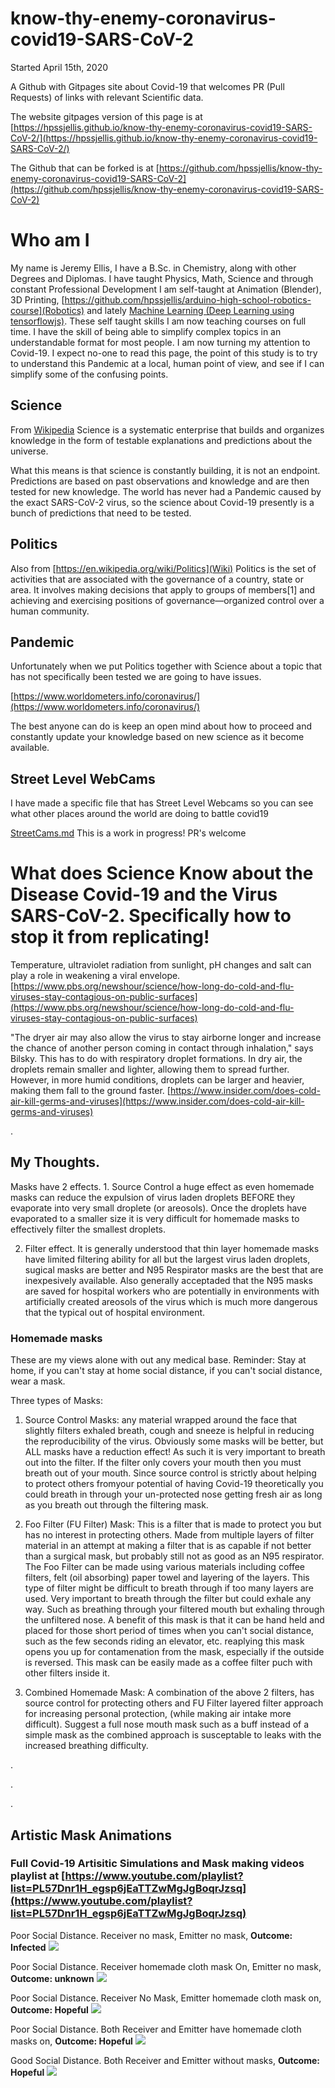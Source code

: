 # know-thy-enemy-coronavirus-covid19-SARS-CoV-2

Started April 15th, 2020

A Github with Gitpages site about Covid-19 that welcomes PR (Pull Requests) of links with relevant Scientific data.

The website gitpages version of this page is at [https://hpssjellis.github.io/know-thy-enemy-coronavirus-covid19-SARS-CoV-2/](https://hpssjellis.github.io/know-thy-enemy-coronavirus-covid19-SARS-CoV-2/)

The Github that can be forked is at [https://github.com/hpssjellis/know-thy-enemy-coronavirus-covid19-SARS-CoV-2](https://github.com/hpssjellis/know-thy-enemy-coronavirus-covid19-SARS-CoV-2)


# Who am I

My name is Jeremy Ellis, I have a B.Sc. in Chemistry, along with other Degrees and Diplomas. I have taught Physics, Math, Science and through constant Professional Development I am self-taught at Animation (Blender), 3D Printing, [https://github.com/hpssjellis/arduino-high-school-robotics-course](Robotics) and lately [Machine Learning (Deep Learning using tensorflowjs)](http://rocksetta.com/tensorflowjs). These self taught skills I am now teaching courses on full time. I have the skill of being able to simplify complex topics in an understandable format for most people. I am now turning my attention to Covid-19. I expect no-one to read this page, the point of this study is to try to understand this Pandemic at a local, human point of view, and see if I can simplify some of the confusing points.

## Science

From [Wikipedia](https://en.wikipedia.org/wiki/Science) Science is a systematic enterprise that builds and organizes knowledge in the form of testable explanations and predictions about the universe.

What this means is that science is constantly building, it is not an endpoint. Predictions are based on past observations and knowledge and are then tested for new knowledge. The world has never had a Pandemic caused by the exact SARS-CoV-2 virus, so the science about Covid-19 presently is a bunch of predictions that need to be tested. 

## Politics

Also from [https://en.wikipedia.org/wiki/Politics](Wiki) Politics is the set of activities that are associated with the governance of a country, state or area. It involves making decisions that apply to groups of members[1] and achieving and exercising positions of governance—organized control over a human community.


## Pandemic

Unfortunately when we put Politics together with Science about a topic that has not specifically been tested we are going to have issues.

[https://www.worldometers.info/coronavirus/](https://www.worldometers.info/coronavirus/)


The best anyone can do is keep an open mind about how to proceed and constantly update your knowledge based on new science as it become available.

## Street Level WebCams

I have made a specific file that has Street Level Webcams so you can see what other places around the world are doing to battle covid19

[StreetCams.md](StreetCams.md)  This is a work in progress! PR's welcome


# What does Science Know about the Disease Covid-19 and the Virus SARS-CoV-2. Specifically how to stop it from replicating!

Temperature, ultraviolet radiation from sunlight, pH changes and salt can play a role in weakening a viral envelope. [https://www.pbs.org/newshour/science/how-long-do-cold-and-flu-viruses-stay-contagious-on-public-surfaces](https://www.pbs.org/newshour/science/how-long-do-cold-and-flu-viruses-stay-contagious-on-public-surfaces)


"The dryer air may also allow the virus to stay airborne longer and increase the chance of another person coming in contact through inhalation," says Bilsky. This has to do with respiratory droplet formations. In dry air, the droplets remain smaller and lighter, allowing them to spread further. However, in more humid conditions, droplets can be larger and heavier, making them fall to the ground faster. [https://www.insider.com/does-cold-air-kill-germs-and-viruses](https://www.insider.com/does-cold-air-kill-germs-and-viruses)


.

## My Thoughts. 

Masks have 2 effects. 1. Source Control a huge effect as even homemade masks can reduce the expulsion of virus laden droplets BEFORE they evaporate into very small droplete (or areosols). Once the droplets have evaporated to a smaller size it is very difficult for homemade masks to effectively filter the smallest droplets.

2. Filter effect. It is generally understood that thin layer homemade masks have limited filtering ability for all but the largest virus laden droplets, sugical masks are better and N95 Respirator masks are the best that are inexpesively available. Also generally acceptaded that the N95 masks are saved for hospital workers who are potentially in environments with artificially created areosols of the virus which is much more dangerous that the typical out of hospital environment.




### Homemade masks

These are my views alone with out any medical base.
Reminder: Stay at home, if you can't stay at home social distance, if you can't social distance, wear a mask.

Three types of Masks:

1. Source Control Masks: any material wrapped around the face that slightly filters exhaled breath, cough and sneeze is helpful in reducing the reproducibility of the virus. Obviously some masks will be better, but ALL masks have a reduction effect! As such it is very important to breath out into the filter. If the filter only covers your mouth then you must breath out of your mouth. Since source control is strictly about helping to protect others fromyour potential of having Covid-19 theoretically you could breath in through your un-protected nose getting fresh air as long as you breath out through the filtering mask.

2. Foo Filter (FU Filter) Mask: This is a filter that is made to protect you but has no interest in protecting others. Made from multiple layers of filter material in an attempt at making a filter that is as capable if not better than a surgical mask, but probably still not as good as an N95 respirator. The Foo Filter can be made using various materials including coffee filters, felt (oil absorbing) paper towel and layering of the layers. This type of filter might be difficult to breath through if too many layers are used. Very important to breath through the filter but could exhale any way. Such as breathing through your filtered mouth but exhaling through the unfiltered nose. A benefit of this mask is that it can be hand held and placed for those short period of times when you can't social distance, such as the few seconds riding an elevator, etc. reaplying this mask opens you up for contamenation from the mask, especially if the outside is reversed. This mask can be easily made as a coffee filter puch with other filters inside it.

3. Combined Homemade Mask: A combination of the above 2 filters, has source control for protecting others and FU Filter layered filter approach for increasing personal protection, (while making air intake more difficult). Suggest a full nose mouth mask such as a buff instead of a simple mask as the combined approach is susceptable to leaks with the increased breathing difficulty.





.





.





.





## Artistic Mask Animations



### Full Covid-19 Artisitic Simulations and Mask making videos playlist at [https://www.youtube.com/playlist?list=PL57Dnr1H_egsp6jEaTTZwMgJgBoqrJzsq](https://www.youtube.com/playlist?list=PL57Dnr1H_egsp6jEaTTZwMgJgBoqrJzsq)



Poor Social Distance. Receiver no mask, Emitter no mask, **Outcome: Infected**
![](gifs/masks-no-close0001-0120.gif)




Poor Social Distance. Receiver homemade cloth mask On, Emitter no mask, **Outcome: unknown**
![](gifs/masks-close-other-mask0001-0120.gif)




Poor Social Distance. Receiver No Mask, Emitter homemade cloth mask on, **Outcome: Hopeful**
![](gifs/masks-with-mask-close-B-one-mask0001-0120.gif)





Poor Social Distance. Both Receiver and Emitter have homemade cloth masks on, **Outcome: Hopeful**
![](gifs/masks-with-mask-close-B0001-0120.gif)





Good Social Distance. Both Receiver and Emitter without masks, **Outcome: Hopeful**
![](gifs/masks-no-6ft-B0001-0120.gif)
